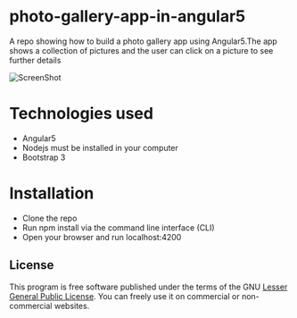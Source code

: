 # photo-gallery-app-in-angular5
A repo showing how to build a photo gallery app using Angular5.The app shows a collection of pictures and the user can click on a picture to see further details <br/>

![ScreenShot](https://raw.github.com/Patwan/photo-gallery-app-in-angular5/master/gallery.png) <br/>

# Technologies used
* Angular5
* Nodejs must be installed in your computer
* Bootstrap 3 <br/>

# Installation
* Clone the repo <br/>
* Run npm install via the command line interface (CLI) <br/>
* Open your browser and run localhost:4200 <br/>


## License
This program is free software published under the terms of the GNU [Lesser General Public License](http://www.gnu.org/copyleft/lesser.html).
You can freely use it on commercial or non-commercial websites.

